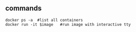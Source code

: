 ## commands

```shell
docker ps -a  #list all containers
docker run -it $image   #run image with interactive tty

```
